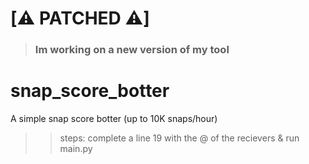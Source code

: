 # [⚠️ PATCHED ⚠️] 
> ### Im working on a new version of my tool 


# snap_score_botter
A simple snap score botter (up to 10K snaps/hour)

>> steps: 
complete a line 19 with the @ of the recievers 
&
run main.py
